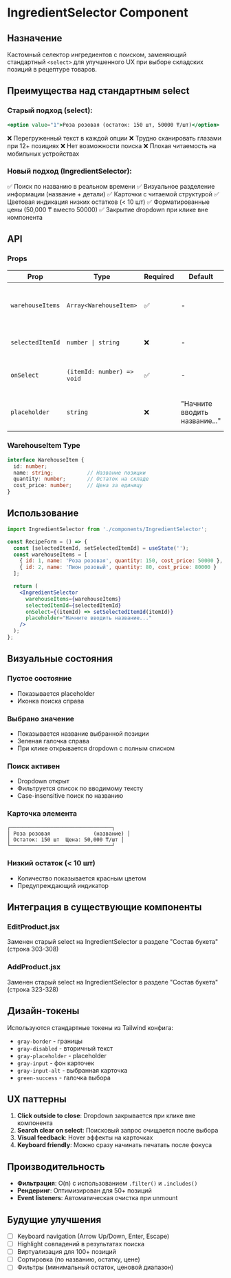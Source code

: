 # IngredientSelector Component

## Назначение
Кастомный селектор ингредиентов с поиском, заменяющий стандартный `<select>` для улучшенного UX при выборе складских позиций в рецептуре товаров.

## Преимущества над стандартным select

### Старый подход (select):
```jsx
<option value="1">Роза розовая (остаток: 150 шт, 50000 ₸/шт)</option>
```
❌ Перегруженный текст в каждой опции
❌ Трудно сканировать глазами при 12+ позициях
❌ Нет возможности поиска
❌ Плохая читаемость на мобильных устройствах

### Новый подход (IngredientSelector):
✅ Поиск по названию в реальном времени
✅ Визуальное разделение информации (название + детали)
✅ Карточки с читаемой структурой
✅ Цветовая индикация низких остатков (< 10 шт)
✅ Форматированные цены (50,000 ₸ вместо 50000)
✅ Закрытие dropdown при клике вне компонента

## API

### Props

| Prop | Type | Required | Default | Description |
|------|------|----------|---------|-------------|
| `warehouseItems` | `Array<WarehouseItem>` | ✅ | - | Список складских позиций для выбора |
| `selectedItemId` | `number \| string` | ❌ | - | ID выбранной позиции |
| `onSelect` | `(itemId: number) => void` | ✅ | - | Callback при выборе позиции |
| `placeholder` | `string` | ❌ | "Начните вводить название..." | Placeholder для пустого поля |

### WarehouseItem Type

```typescript
interface WarehouseItem {
  id: number;
  name: string;           // Название позиции
  quantity: number;       // Остаток на складе
  cost_price: number;     // Цена за единицу
}
```

## Использование

```jsx
import IngredientSelector from './components/IngredientSelector';

const RecipeForm = () => {
  const [selectedItemId, setSelectedItemId] = useState('');
  const warehouseItems = [
    { id: 1, name: 'Роза розовая', quantity: 150, cost_price: 50000 },
    { id: 2, name: 'Пион розовый', quantity: 80, cost_price: 80000 }
  ];

  return (
    <IngredientSelector
      warehouseItems={warehouseItems}
      selectedItemId={selectedItemId}
      onSelect={(itemId) => setSelectedItemId(itemId)}
      placeholder="Начните вводить название..."
    />
  );
};
```

## Визуальные состояния

### Пустое состояние
- Показывается placeholder
- Иконка поиска справа

### Выбрано значение
- Показывается название выбранной позиции
- Зеленая галочка справа
- При клике открывается dropdown с полным списком

### Поиск активен
- Dropdown открыт
- Фильтруется список по вводимому тексту
- Case-insensitive поиск по названию

### Карточка элемента
```
┌─────────────────────────────────┐
│ Роза розовая              (название) │
│ Остаток: 150 шт  Цена: 50,000 ₸/шт │
└─────────────────────────────────┘
```

### Низкий остаток (< 10 шт)
- Количество показывается красным цветом
- Предупреждающий индикатор

## Интеграция в существующие компоненты

### EditProduct.jsx
Заменен старый select на IngredientSelector в разделе "Состав букета" (строка 303-308)

### AddProduct.jsx
Заменен старый select на IngredientSelector в разделе "Состав букета" (строка 323-328)

## Дизайн-токены

Используются стандартные токены из Tailwind конфига:
- `gray-border` - границы
- `gray-disabled` - вторичный текст
- `gray-placeholder` - placeholder
- `gray-input` - фон карточек
- `gray-input-alt` - выбранная карточка
- `green-success` - галочка выбора

## UX паттерны

1. **Click outside to close**: Dropdown закрывается при клике вне компонента
2. **Search clear on select**: Поисковый запрос очищается после выбора
3. **Visual feedback**: Hover эффекты на карточках
4. **Keyboard friendly**: Можно сразу начинать печатать после фокуса

## Производительность

- **Фильтрация**: O(n) с использованием `.filter()` и `.includes()`
- **Рендеринг**: Оптимизирован для 50+ позиций
- **Event listeners**: Автоматическая очистка при unmount

## Будущие улучшения

- [ ] Keyboard navigation (Arrow Up/Down, Enter, Escape)
- [ ] Highlight совпадений в результатах поиска
- [ ] Виртуализация для 100+ позиций
- [ ] Сортировка (по названию, остатку, цене)
- [ ] Фильтры (минимальный остаток, ценовой диапазон)
